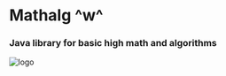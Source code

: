 # Mathalg ^w^
### Java library for basic high math and algorithms

![logo](https://png.pngtree.com/png-vector/20210330/ourmid/pngtree-math-png-image_3166138.jpg)
